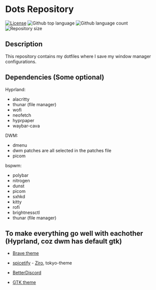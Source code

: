 # Dots Repository

[![License](https://img.shields.io/badge/license-MIT-blue.svg)](LICENSE) 
  <img alt="Github top language" src="https://img.shields.io/github/languages/top/ondrejhonus/paintjs?color=56BEB8">
  <img alt="Github language count" src="https://img.shields.io/github/languages/count/ondrejhonus/paintjs?color=56BEB8">
  <img alt="Repository size" src="https://img.shields.io/github/repo-size/ondrejhonus/paintjs?color=56BEB8">

## Description

This repository contains my dotfiles where I save my window manager configurations.

## Dependencies (Some optional)
Hyprland:
- alacritty
- thunar (file manager)
- wofi
- neofetch
- hyprpaper
- waybar-cava

DWM:
- dmenu
- dwm patches are all selected in the patches file
- picom

bspwm:
- polybar
- nitrogen
- dunst
- picom
- sxhkd
- kitty
- rofi
- brightnessctl
- thunar (file manager)

## To make everything go well with eachother (Hyprland, coz dwm has default gtk)

- [Brave theme](https://chromewebstore.google.com/detail/catppuccin-chrome-theme-m/cmpdlhmnmjhihmcfnigoememnffkimlk)

- [spicetify](https://spicetify.app/docs/advanced-usage/installation) - [Ziro](https://github.com/schnensch0/ziro), tokyo-theme

- [BetterDiscord](https://betterdiscord.app/)

- [GTK theme](https://aur.archlinux.org/packages/catppuccin-gtk-theme-macchiato)
